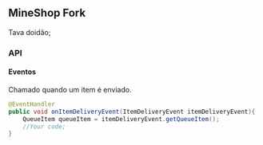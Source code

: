 ## MineShop Fork
Tava doidão;

### API

#### Eventos

Chamado quando um item é enviado.
```java
@EventHandler
public void onItemDeliveryEvent(ItemDeliveryEvent itemDeliveryEvent){
    QueueItem queueItem = itemDeliveryEvent.getQueueItem();
    //Your code;
}
```
